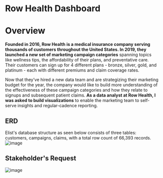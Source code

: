 # Row Health Dashboard
# Overview
**Founded in 2016, Row Health is a medical insurance company serving thousands of customers throughout the United States. In 2019, they launched a new set of marketing campaign categories** spanning topics like wellness tips, the affordability of their plans, and preventative care. Their customers can sign up for 4 different plans - bronze, silver, gold, and platinum - each with different premiums and claim coverage rates. 

Now that they’ve hired a new data team and are strategizing their marketing budget for the year, the company would like to build more understanding of the effectiveness of these campaign categories and how they relate to signups and subsequent patient claims. **As a data analyst at Row Health, I was asked to build visualizations** to enable the marketing team to self-serve insights and regular-cadence reporting.

## ERD
Elist's database structure as seen below consists of three tables: customers, campaigns, claims, with a total row count of 66,393 records.
![image](https://github.com/user-attachments/assets/54b93f05-18e9-4401-a957-7771d005b051)

## Stakeholder's Request
![image](https://github.com/user-attachments/assets/dee57db5-fa5b-457a-a23e-76fbd4f9d152)
